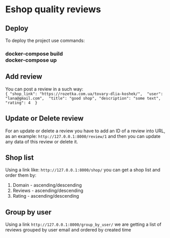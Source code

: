 # Eshop quality reviews

## Deploy

To deploy the project use commands: <br>
### docker-compose build <br> docker-compose up

## Add review

You can post a review in a such way: <br>
`{
"shop_link": "https://rozetka.com.ua/tovary-dlia-koshek/", 
"user": "lana@gmail.com", 
"title": "good shop",
"description": "some text",
"rating": 4 
}`

## Update or Delete review

For an update or delete a review you have to add an ID of a review into URL, as an example:
`http://127.0.0.1:8000/review/1` and then you can update any data of this review or delete it.

## Shop list

Using a link like: `http://127.0.0.1:8000/shop/` you can get a shop list and order them by:
1. Domain - ascending/descending
2. Reviews - ascending/descending
3. Rating - ascending/descending

## Group by user

Using a link `http://127.0.0.1:8000/group_by_user/` we are getting a list of reviews grouped by user email and ordered by created time